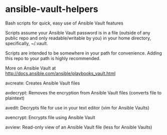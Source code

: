 # ansible-vault-helpers
Bash scripts for quick, easy use of Ansible Vault features

Scripts assume your Ansible Vault password is in a file (outside of any public repo and only readable/writable by you) in your home directory, specifically, ~/.vault.

Scripts are intended to be somewhere in your path for convenience. Adding this repo to your path is highly recommended.

More on Ansible Vault at http://docs.ansible.com/ansible/playbooks_vault.html

avcreate: Creates Ansible Vault files

avdecrypt: Removes the encryption from Ansible Vault files (converts file to plaintext)

avedit: Decrypts file for use in your text editor (vim for Ansible Vaults)

avencrypt: Encrypts file using Ansible Vault

avview: Read-only view of an Ansible Vault file (less for Ansible Vaults)
